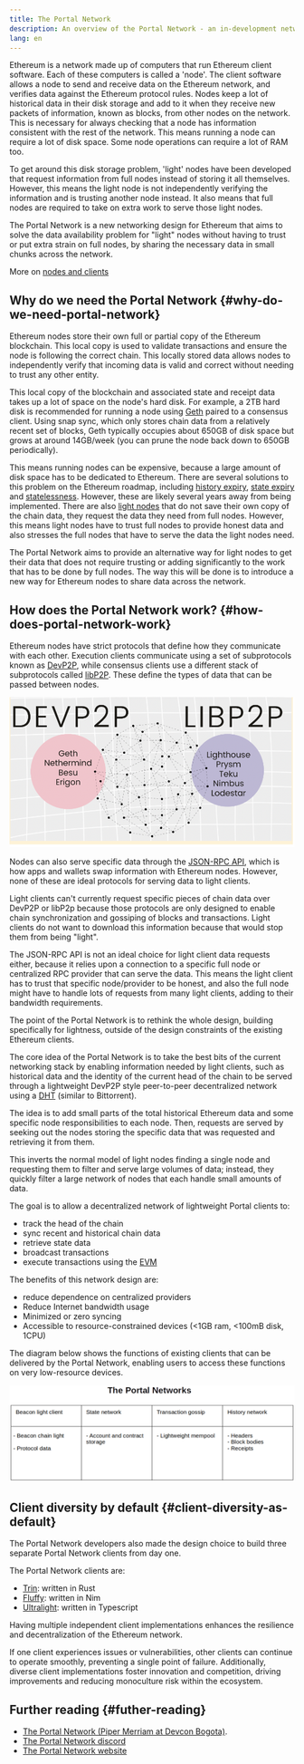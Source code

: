 ```yaml
---
title: The Portal Network
description: An overview of the Portal Network - an in-development network designed to support low-resource clients.
lang: en
---
```


Ethereum is a network made up of computers that run Ethereum client software. Each of these computers is called a 'node'. The client software allows a node to send and receive data on the Ethereum network, and verifies data against the Ethereum protocol rules. Nodes keep a lot of historical data in their disk storage and add to it when they receive new packets of information, known as blocks, from other nodes on the network. This is necessary for always checking that a node has information consistent with the rest of the network. This means running a node can require a lot of disk space. Some node operations can require a lot of RAM too.

To get around this disk storage problem, 'light' nodes have been developed that request information from full nodes instead of storing it all themselves. However, this means the light node is not independently verifying the information and is trusting another node instead. It also means that full nodes are required to take on extra work to serve those light nodes.

The Portal Network is a new networking design for Ethereum that aims to solve the data availability problem for "light" nodes without having to trust or put extra strain on full nodes, by sharing the necessary data in small chunks across the network.

More on [nodes and clients](/developers/docs/nodes-and-clients/)

## Why do we need the Portal Network {#why-do-we-need-portal-network}

Ethereum nodes store their own full or partial copy of the Ethereum blockchain. This local copy is used to validate transactions and ensure the node is following the correct chain. This locally stored data allows nodes to independently verify that incoming data is valid and correct without needing to trust any other entity.

This local copy of the blockchain and associated state and receipt data takes up a lot of space on the node's hard disk. For example, a 2TB hard disk is recommended for running a node  using [Geth](https://geth.ethereum.org) paired to a consensus client. Using snap sync, which only stores chain data from a relatively recent set of blocks,  Geth typically occupies about 650GB of disk space but grows at around 14GB/week (you can prune the node back down to 650GB periodically). 

This means running nodes can be expensive, because a large amount of disk space has to be dedicated to Ethereum. There are several solutions to this problem on the Ethereum roadmap, including [history expiry](/roadmap/statelessness/#history-expiry), [state expiry](/roadmap/statelessness/#state-expiry) and [statelessness](/roadmap/statelessness/). However, these are likely several years away from being implemented. There are also [light nodes](/developers/docs/nodes-and-clients/light-clients/) that do not save their own copy of the chain data, they request the data they need from full nodes. However, this means light nodes have to trust full nodes to provide honest data and also stresses the full nodes that have to serve the data the light nodes need.

The Portal Network aims to provide an alternative way for light nodes to get their data that does not require trusting or adding significantly to the work that has to be done by full nodes. The way this will be done is to introduce a new way for Ethereum nodes to share data across the network.

## How does the Portal Network work? {#how-does-portal-network-work}

Ethereum nodes have strict protocols that define how they communicate with each other. Execution clients communicate using a set of subprotocols known as [DevP2P](developers/docs/networking-layer/#devp2p), while consensus clients use a different stack of subprotocols called [libP2P](/developers/docs/networking-layer/#libp2p). These define the types of data that can be passed between nodes. 

![devP2P and libP2P](portal-network-devp2p-libp2p.png)

Nodes can also serve specific data through the [JSON-RPC API](/developers/docs/apis/json-rpc/), which is how apps and wallets swap information with Ethereum nodes. However, none of these are ideal protocols for serving data to light clients. 

Light clients can't currently request specific pieces of chain data over DevP2P or libP2p because those protocols are only designed to enable chain synchronization and gossiping of blocks and transactions. Light clients do not want to download this information because that would stop them from being "light".

The JSON-RPC API is not an ideal choice for light client data requests either, because it relies upon a connection to a specific full node or centralized RPC provider that can serve the data. This means the light client has to trust that specific node/provider to be honest, and also the full node might have to handle lots of requests from many light clients, adding to their bandwidth requirements.

The point of the Portal Network is to rethink the whole design, building specifically for lightness, outside of the design constraints of the existing Ethereum clients.


The core idea of the Portal Network is to take the best bits of the current networking stack by enabling information needed by light clients, such as historical data and the identity of the current head of the chain to be served through a lightweight DevP2P style peer-to-peer decentralized network using a [DHT](https://en.wikipedia.org/wiki/Distributed_hash_table) (similar to Bittorrent).

The idea is to add small parts of the total historical Ethereum data and some specific node responsibilities to each node. Then, requests are served by seeking out the nodes storing the specific data that was requested and retrieving it from them. 

This inverts the normal model of light nodes finding a single node and requesting them to filter and serve large volumes of data; instead, they quickly filter a large network of nodes that each handle small amounts of data.

The goal is to allow a decentralized network of lightweight Portal clients to:

- track the head of the chain
- sync recent and historical chain data
- retrieve state data
- broadcast transactions
- execute transactions using the [EVM](/developers/docs/evm/)


The benefits of this network design are:

- reduce dependence on centralized providers
- Reduce Internet bandwidth usage
- Minimized or zero syncing
- Accessible to resource-constrained devices (<1GB ram, <100mB disk, 1CPU)

The diagram below shows the functions of existing clients that can be delivered by the Portal Network, enabling users to access these functions on very low-resource devices.

![portal network table](portal-network-table2.png)



## Client diversity by default {#client-diversity-as-default}

The Portal Network developers also made the design choice to build three separate Portal Network clients from day one.

The Portal Network clients are:

- [Trin](https://github.com/ethereum/trin): written in Rust
- [Fluffy](https://nimbus.team/docs/fluffy.html): written in Nim
- [Ultralight](https://github.com/ethereumjs/ultralight): written in Typescript

Having multiple independent client implementations enhances the resilience and decentralization of the Ethereum network.

If one client experiences issues or vulnerabilities, other clients can continue to operate smoothly, preventing a single point of failure. Additionally, diverse client implementations foster innovation and competition, driving improvements and reducing monoculture risk within the ecosystem.


## Further reading {#futher-reading}

- [The Portal Network (Piper Merriam at Devcon Bogota)](https://www.youtube.com/watch?v=0stc9jnQLXA).
- [The Portal Network discord](https://discord.gg/6XFs56cX)
- [The Portal Network website](ethportal.net)
